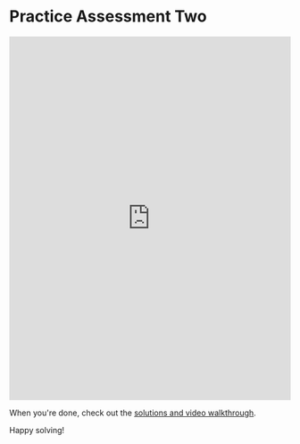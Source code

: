 # Practice Assessment Two

<iframe frameborder="0" width="100%" height="650" src="https://repl.it/student/submissions/577787"></iframe>

When you're done, check out the [solutions and video walkthrough][walkthrough].

Happy solving!

[walkthrough]: walkthrough_two.md
